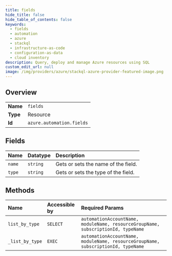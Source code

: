 ```yaml
---
title: fields
hide_title: false
hide_table_of_contents: false
keywords:
  - fields
  - automation
  - azure    
  - stackql
  - infrastructure-as-code
  - configuration-as-data
  - cloud inventory
description: Query, deploy and manage Azure resources using SQL
custom_edit_url: null
image: /img/providers/azure/stackql-azure-provider-featured-image.png
---
```

  
    

## Overview
<table><tbody>
<tr><td><b>Name</b></td><td><code>fields</code></td></tr>
<tr><td><b>Type</b></td><td>Resource</td></tr>
<tr><td><b>Id</b></td><td><code>azure.automation.fields</code></td></tr>
</tbody></table>

## Fields
| Name | Datatype | Description |
|:-----|:---------|:------------|
| `name` | `string` | Gets or sets the name of the field. |
| `type` | `string` | Gets or sets the type of the field. |
## Methods
| Name | Accessible by | Required Params |
|:-----|:--------------|:----------------|
| `list_by_type` | `SELECT` | `automationAccountName, moduleName, resourceGroupName, subscriptionId, typeName` |
| `_list_by_type` | `EXEC` | `automationAccountName, moduleName, resourceGroupName, subscriptionId, typeName` |
